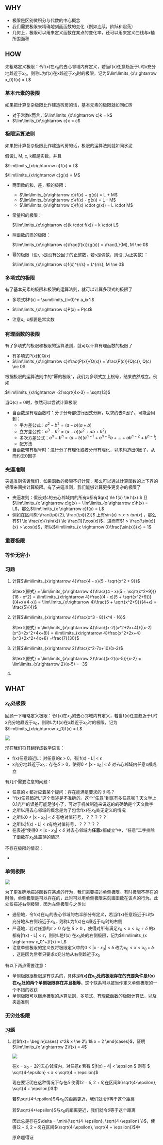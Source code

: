 ## WHY

- 极限是区别微积分与代数的中心概念
- 我们需要极限来精确地刻画函数的变化（例如连续，阶跃和震荡）
- 几何上，极限可以用来定义函数在某点的变化率，还可以用来定义曲线与x轴所围面积

## HOW

先粗略定义极限：令f(x)在$x_0$的去心邻域内有定义，若当f(x)任意趋近于L时x充分地趋近于$x_0$，则称L为f(x)在x趋近于$x_0$时的极限，记为$\lim\limits_{x\rightarrow x_0}f(x) = L$

### 基本元素的极限

如果把计算复杂极限比作建造砖房的话，基本元素的极限就如同红砖

- 对于常数k而言，$\lim\limits_{x\rightarrow c}k = k$
- $\lim\limits_{x\rightarrow c}x = c$

### 极限运算法则

如果把计算复杂极限比作建造砖房的话，极限的运算法则就如同水泥

假设L, M, c, k都是实数，并且

$\lim\limits_{x\rightarrow c}f(x) = L$

$\lim\limits_{x\rightarrow c}g(x) = M$

- 两函数的和，差，积的极限：

  - $\lim\limits_{x\rightarrow c}(f(x) + g(x)) = L + M$
  - $\lim\limits_{x\rightarrow c}(f(x) - g(x)) = L - M$
  - $\lim\limits_{x\rightarrow c}(f(x) \cdot g(x)) = L \cdot M$

- 常量积的极限：

  $\lim\limits_{x\rightarrow c}(k \cdot f(x)) = k \cdot L$

- 两函数的商的极限：

  $\lim\limits_{x\rightarrow c}\frac{f(x)}{g(x)} = \frac{L}{M}, M \ne 0$

- 幂的极限（设r, s是没有公因子的正整数，若s是偶数，则设L为正实数）：

  $\lim\limits_{x\rightarrow c}f(x)^{r/s} = L^{r/s}, M \ne 0$

### 多项式的极限

有了基本元素的极限和极限的运算法则，就可以计算多项式的极限了

- 多项式$P(x) = \sum\limits_{i=0}^n a_ix^i$

- $\lim\limits_{x\rightarrow c}P(x) = P(c)$
- 注意$a_i$, c都要是常实数

### 有理函数的极限

有了多项式的极限和极限的运算法则，就可以计算有理函数的极限了

- 有多项式P(x)和Q(x)
- $\lim\limits_{x\rightarrow c}\frac{P(x)}{Q(x)} = \frac{P(c)}{Q(c)}, Q(c) \ne 0$

根据极限的运算法则中的“幂的极限”，我们为多项式加上根号，结果依然成立。例如

$\lim\limits_{x\rightarrow -2}\sqrt{4x-3} = \sqrt{13}$

当Q(c) = 0时，依然可以尝试计算极限

- 当函数是有理函数时：分子分母都进行因式分解，以求约去0因子。可能会用到：
  - 平方差公式：$a^2 - b^2 = (a - b)(a + b)$
  - 立方差公式：$a^3 - b^3 = (a - b)(a^2 + ab + b^2)$
  - 多次方差公式：$a^n - b^n = (a - b)(a^{n-1}+a^{n-2}b+\dots+ab^{n-2} + b^{n-1})$
  - 配方法
- 当函数带有根号时：进行分子有理化或者分母有理化，以求构造出0因子，从而约去0因子

### 夹逼准则

夹逼准则告诉我们，如果函数的极限不好计算，那么可以通过计算函数的上下界的极限来间接计算极限。有了夹逼准则，我们能够计算更多更复杂的极限了

- 夹逼准则：假设对c的去心邻域内的所有x都有$g(x) \le f(x) \le h(x) $ 且 $\lim\limits_{x \rightarrow c}g(x) = \lim\limits_{x \rightarrow c}h(x) = L$，那么$\lim\limits_{x \rightarrow c}f(x) = L$
- 例如在区间$[-\frac{\pi}{2}, \frac{\pi}{2}]$ 上有$\sin(x) \le x \le tan(x)$ ，那么有$1 \le \frac{x}{\sin(x)} \le \frac{1}{\cos(x)}$，进而有$1 > \frac{\sin(x)}{x} > \cos(x)$，所以$\lim\limits_{x \rightarrow 0}\frac{\sin(x)}{x} = 1$

### 重要极限

### 等价无穷小

### 习题

1. 计算$\lim\limits_{x\rightarrow 4}\frac{4 - x}{5 - \sqrt{x^2 + 9}}$

   $\text{原式} = \lim\limits_{x\rightarrow 4}\frac{(4 - x)(5 + \sqrt{x^2+9})}{16 - x^2} = \lim\limits_{x\rightarrow 4}\frac{(4 - x)(5 + \sqrt{x^2+9})}{(4+x)(4-x)} = \lim\limits_{x\rightarrow 4}\frac{5 + \sqrt{x^2+9}}{4+x} = \frac{5}{4}$

2. 计算$\lim\limits_{x\rightarrow 4}\frac{x^3 - 8}{x^4 - 16}$

   $\text{原式} = \lim\limits_{x\rightarrow 4}\frac{(x-2)(x^2+2x+4)}{(x-2)(x^3+2x^2+4x+8)} = \lim\limits_{x\rightarrow 4}\frac{x^2+2x+4}{x^3+2x^2+4x+8} =\frac{7}{30}$

3. 计算$\lim\limits_{x\rightarrow 2}\frac{x^2-7x+10}{x-2}$

   $\text{原式} = \lim\limits_{x\rightarrow 2}\frac{(x-2)(x-5)}{x-2} = \lim\limits_{x\rightarrow 2}(x-5) = -3$

4. 

## WHAT

### $x_0$处极限

回顾一下粗略定义极限：令f(x)在$x_0$的去心邻域内有定义，若当f(x)任意趋近于L时x充分地趋近于$x_0$，则称L为f(x)在x趋近于$x_0$时的极限，记为$\lim\limits_{x\rightarrow x_0}f(x) = L$

![](./PIC/001.png)

现在我们将其翻译成数学语言：

- f(x)任意趋近L：对任意的$\epsilon$ > 0，有|f(x) - L| < $\epsilon$
- x充分地趋近于$x_0$：存在$\delta > 0$，使得0 < |x - $x_0$| < $\delta$ 对去心邻域内任意x都成立

有几个需要注意的问题：

- 任意的 $\epsilon$ 都对应着某个提问：存在能满足要求的 $\delta$ 吗？
- “f(x)任意趋近L”这个表述是不准确的。这个“任意”到底有多任意呢？天文学上0.1光年的误差可能足够小了，可对于机械制造来说这的的确确是个天文数字
- 之所以用去心邻域的概念是为了包含f(x)在$x_0$处无定义的情况
- 之所以0 < |x - $x_0$| < $\delta$ 有绝对值符号，？？？？？
- 之所以|f(x) - L| < $\epsilon$有绝对值符号，？？？？？
- 在表述“使得0 < |x - $x_0$| < $\delta$ 对去心邻域内**任意**x都成立”中，“任意”二字排除了函数在$x_0$处震荡的情况

不存在极限的情况：

- 

### 单侧极限

![](./PIC/003.png)

为了更准确地描述函数在某点的行为，我们需要描述单侧极限。有时极限不存在的时候，单侧极限是可以存在的，此时可以用单侧极限来刻画函数在该点的行为。此处仅描述右侧极限，因为左侧极限与之类似

- 通俗地，令f(x)在$x_0$的去心邻域的右半部分有定义，若当f(x)任意趋近于L时x充分地从右侧趋近于$x_0$，则称L为f(x)在x趋近于$x_0$时的右侧
- 严谨地，若对任意的$\epsilon > 0$ 存在 $\delta > 0$ ，使得对所有满足$x_0 < x < x_0 + \delta$ 的x都有|f(x) - L| < $\epsilon$，则称L是f(x) 在$x_0$处的右侧极限，记为$\lim\limits_{x \rightarrow x_0^+}f(x) = L$
- 注意单侧极限的定义仅将极限定义中的0 < |x - $x_0$| < $\delta$ 改为$x_0 < x < x_0 + \delta$ ，这是因为后者只要求x充分地从右侧趋近于$x_0$

有以下两点需要注意：

- 单侧极限跟极限是有联系的，具体是**f(x)在$x_0$处的极限存在的充要条件是f(x)在$x_0$处的两个单侧极限存在并且相等**。这个联系可以被当作定义单侧极限的一个不错的收获
- 单侧极限可以继承极限的运算法则，多项式、有理数函数的极限计算法，以及夹逼准则

### 无穷处极限



### 习题

1. 若$f(x)=
   \begin{cases}
   x^2& x \ne 2\\
   1& x = 2
   \end{cases}$，证明$\lim\limits_{x \rightarrow 2}f(x) = 4$

   ![](./PIC/002.png)

   在x = $x_0$ = 2的去心邻域内，对任意$\epsilon$ 若有 $|f(x) - 4| < \epsilon $ 则有 $ \sqrt{4-\epsilon} < x < \sqrt{4 + \epsilon}$

   现在要证明在这种情况下存在$\delta$ 使得$(2 - \delta, 2 + \delta)$在区间$(\sqrt{4-\epsilon}, \sqrt{4 + \epsilon})$中

   若$\sqrt{4-\epsilon}$与$x_0$的距离更近，我们就令$\delta$等于这个距离

   若$\sqrt{4+\epsilon}$与$x_0$的距离更近，我们就令$\delta$等于这个距离

   因此总是存在$\delta = \min\{\sqrt{4-\epsilon}, \sqrt{4+\epsilon} \}$，使得$(2 - \delta, 2 + \delta)$在区间$(\sqrt{4-\epsilon}, \sqrt{4 + \epsilon})$中

   原命题得证







